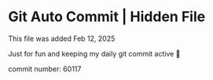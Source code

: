# Git Auto Commit | Hidden File

This file was added Feb 12, 2025

Just for fun and keeping my daily git commit active 🤪

commit number: 60117
